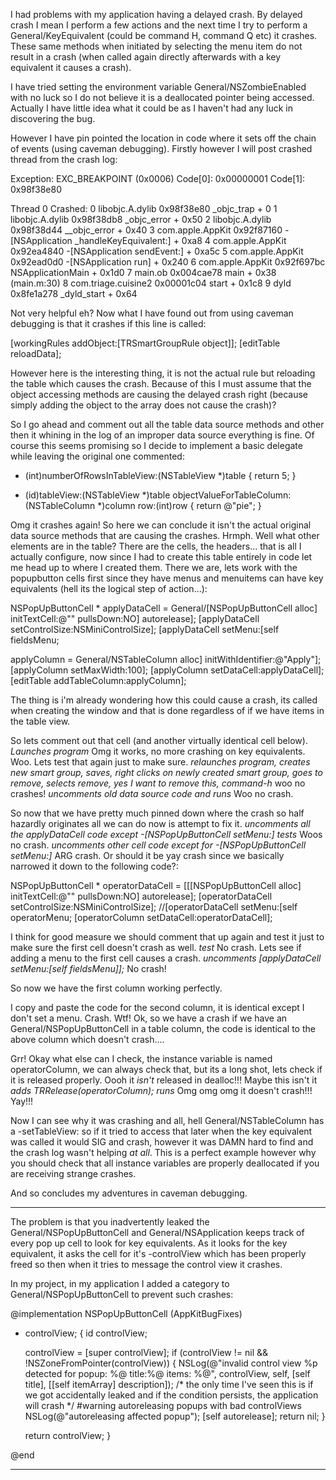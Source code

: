 I had problems with my application having a delayed crash. By delayed crash I mean I perform a few actions and the next time I try to perform a General/KeyEquivalent (could be command H, command Q etc) it crashes. These same methods when initiated by selecting the menu item do not result in a crash (when called again directly afterwards with a key equivalent it causes a crash). 

I have tried setting the environment variable General/NSZombieEnabled with no luck so I do not believe it is a deallocated pointer being accessed. Actually I have little idea what it could be as I haven't had any luck in discovering the bug.

However I have pin pointed the location in code where it sets off the chain of events (using caveman debugging). Firstly however I will post crashed thread from the crash log:

    
 Exception:  EXC_BREAKPOINT (0x0006)
 Code[0]:    0x00000001
 Code[1]:    0x98f38e80
 
 
 Thread 0 Crashed:
 0   libobjc.A.dylib      	0x98f38e80 _objc_trap + 0
 1   libobjc.A.dylib      	0x98f38db8 _objc_error + 0x50
 2   libobjc.A.dylib      	0x98f38d44 __objc_error + 0x40
 3   com.apple.AppKit     	0x92f87160 -[NSApplication _handleKeyEquivalent:] + 0xa8
 4   com.apple.AppKit     	0x92ea4840 -[NSApplication sendEvent:] + 0xa5c
 5   com.apple.AppKit     	0x92ead0d0 -[NSApplication run] + 0x240
 6   com.apple.AppKit     	0x92f697bc NSApplicationMain + 0x1d0
 7   main.ob              	0x004cae78 main + 0x38 (main.m:30)
 8   com.triage.cuisine2  	0x00001c04 start + 0x1c8
 9   dyld                 	0x8fe1a278 _dyld_start + 0x64


Not very helpful eh? Now what I have found out from using caveman debugging is that it crashes if this line is called:

    
 [workingRules addObject:[TRSmartGroupRule object]];
 [editTable reloadData];


However here is the interesting thing, it is not the actual rule but reloading the table which causes the crash. Because of this I must assume that the object accessing methods are causing the delayed crash right (because simply adding the object to the array does not cause the crash)?

So I go ahead and comment out all the table data source methods and other then it whining in the log of an improper data source everything is fine. Of course this seems promising so I decide to implement a basic delegate while leaving the original one commented:

    
 - (int)numberOfRowsInTableView:(NSTableView *)table
 {
 	return 5;
 }
 
 - (id)tableView:(NSTableView *)table objectValueForTableColumn:(NSTableColumn *)column row:(int)row
 {
 	return @"pie";
 }


Omg it crashes again! So here we can conclude it isn't the actual original data source methods that are causing the crashes. Hrmph. Well what other elements are in the table? There are the cells, the headers... that is all I actually configure, now since I had to create this table entirely in code let me head up to where I created them. There we are, lets work with the popupbutton cells first since they have menus and menuitems can have key equivalents (hell its the logical step of action...):

    
 NSPopUpButtonCell * applyDataCell = General/[NSPopUpButtonCell alloc] initTextCell:@""
 	 pullsDown:NO] autorelease];
 [applyDataCell setControlSize:NSMiniControlSize];
 [applyDataCell setMenu:[self fieldsMenu;
 
 applyColumn = General/NSTableColumn alloc] initWithIdentifier:@"Apply"];
 [applyColumn setMaxWidth:100];
 [applyColumn setDataCell:applyDataCell];
 [editTable addTableColumn:applyColumn];


The thing is i'm already wondering how this could cause a crash, its called when creating the window and that is done regardless of if we have items in the table view.

So lets comment out that cell (and another virtually identical cell below). *Launches program* Omg it works, no more crashing on key equivalents. Woo. Lets test that again just to make sure. *relaunches program, creates new smart group,  saves, right clicks on newly created smart group, goes to remove, selects remove, yes I want to remove this, command-h* woo no crashes! *uncomments old data source code and runs* Woo no crash.

So now that we have pretty much pinned down where the crash so half hazardly originates all we can do now is attempt to fix it. *uncomments all the applyDataCell code except     -[NSPopUpButtonCell setMenu:]* *tests* Woos no crash. *uncomments other cell code except for     -[NSPopUpButtonCell setMenu:]* ARG crash. Or should it be yay crash since we basically narrowed it down to the following code?:

    
 NSPopUpButtonCell * operatorDataCell = [[[NSPopUpButtonCell alloc] initTextCell:@""
 	pullsDown:NO] autorelease];
 [operatorDataCell setControlSize:NSMiniControlSize];
 //[operatorDataCell setMenu:[self operatorMenu;
 [operatorColumn setDataCell:operatorDataCell];


I think for good measure we should comment that up again and test it just to make sure the first cell doesn't crash as well. *test* No crash. Lets see if adding a menu to the first cell causes a crash. *uncomments     [applyDataCell setMenu:[self fieldsMenu]];* No crash!

So now we have the first column working perfectly.

I copy and paste the code for the second column, it is identical except I don't set a menu. Crash. Wtf! Ok, so we have a crash if we have an General/NSPopUpButtonCell in a table column, the code is identical to the above column which doesn't crash....

Grr! Okay what else can I check, the instance variable is named operatorColumn, we can always check that, but its a long shot, lets check if it is released properly. Oooh it *isn't* released in dealloc!!! Maybe this isn't it *adds     TRRelease(operatorColumn);* *runs* Omg omg omg it doesn't crash!!! Yay!!!

Now I can see why it was crashing and all, hell General/NSTableColumn has a     -setTableView: so if it tried to access that later when the key equivalent was called it would SIG and crash, however it was DAMN hard to find and the crash log wasn't helping *at all*. This is a perfect example however why you should check that all instance variables are properly deallocated if you are receiving strange crashes.

And so concludes my adventures in caveman debugging.


----
The problem is that you inadvertently leaked the General/NSPopUpButtonCell and General/NSApplication keeps track of every pop up cell to look for key equivalents. As it looks for the key equivalent, it asks the cell for it's -controlView which has been properly freed so then when it tries to message the control view it crashes.

In my project, in my application I added a category to General/NSPopUpButtonCell to prevent such crashes:
    
 @implementation NSPopUpButtonCell (AppKitBugFixes)
 - controlView;
 {
     id controlView;
 
     controlView = [super controlView];
     if (controlView != nil && !NSZoneFromPointer(controlView)) {
         NSLog(@"invalid control view %p detected for popup: %@ title:%@ items: %@", 
                 controlView, self, [self title], [[self itemArray] description]);
         /* the only time I've seen this is if we got accidentally leaked 
            and if the condition persists, the application will crash */
 #warning autoreleasing popups with bad controlViews
         NSLog(@"autoreleasing affected popup");
         [self autorelease];
         return nil;
     }
 
     return controlView;
 }
 
 @end

----